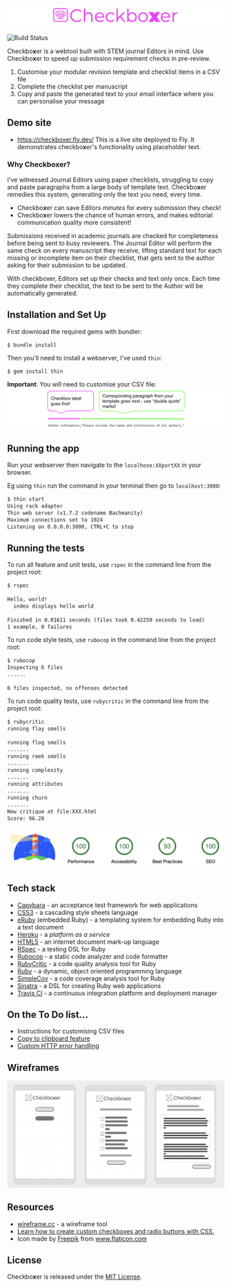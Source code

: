 ![Checkboxer](./public/images/header.png)

![Build Status](https://travis-ci.org/ruthmoog/checkboxer.svg?branch=master)

Checkbo**x**er is a webtool built with STEM journal Editors in mind.  Use Checkbo**x**er to speed up submission requirement checks in pre-review.
1. Customise your modular revision template and checklist items in a CSV file
2. Complete the checklist per manuscript
3. Copy and paste the generated text to your email interface where you can personalise your message

## Demo site
- https://checkboxer.fly.dev/
This is a live site deployed to Fly.  It demonstrates checkbo**x**er's functionality using placeholder text.

### Why Checkbo**x**er?

I've witnessed Journal Editors using paper checklists, struggling to copy and paste paragraphs from a large body of template text.  Checkbo**x**er remedies this system, generating only the text you need, every time.

- Checkbo**x**er can save Editors _minutes_ for every submission they check!
- Checkbo**x**er lowers the chance of human errors, and makes editorial communication quality more consistent!

Submissions received in academic journals are checked for completeness before being sent to busy reviewers.  The Journal Editor will perform the same check on every manuscript they receive, lifting standard text for each missing or incomplete item on their checklist, that gets sent to the author asking for their submission to be updated.

With checkboxer, Editors set up their checks and text only once.  Each time they complete their checklist, the text to be sent to the Author will be automatically generated.

## Installation and Set Up

First download the required gems with bundler:
```console
$ bundle install
```

Then you'll need to install a webserver, I've used `thin`:
```console
$ gem install thin
```

**Important**: You will need to customise your CSV file:
![CSV guidelines](./public/images/csv_guidance.png)

## Running the app

Run your webserver then navigate to the `localhose:XXportXX` in your browser.

Eg using `thin` run the command in your terminal then go to `localhost:3000`:
```console
$ thin start
Using rack adapter
Thin web server (v1.7.2 codename Bachmanity)
Maximum connections set to 1024
Listening on 0.0.0.0:3000, CTRL+C to stop
```

## Running the tests

To run all feature and unit tests, use `rspec` in the command line from the project root:
```console
$ rspec

Hello, world!
  index displays hello world

Finished in 0.01611 seconds (files took 0.42259 seconds to load)
1 example, 0 failures
```

To run code style tests, use `rubocop` in the command line from the project root:
```console
$ rubocop
Inspecting 6 files
......

6 files inspected, no offenses detected
```

To run code quality tests, use `rubycritic` in the command line from the project root:
```console
$ rubycritic
running flay smells

running flog smells
.......
running reek smells
.......
running complexity
.......
running attributes
.......
running churn
.......
New critique at file:XXX.html
Score: 96.28
```

![lighthouse audit](./public/images/lighthouse.png)

## Tech stack

- [Capybara](https://github.com/teamcapybara/capybara) - an acceptance test framework for web applications
- [CSS3](https://developer.mozilla.org/en-US/docs/Archive/CSS3) - a cascading style sheets language
- [eRuby](https://ruby-doc.org/stdlib-2.6.3/libdoc/erb/rdoc/ERB.html) (embedded Ruby) - a templating system for embedding Ruby into a text document
- [Heroku](https://www.heroku.com/) - a _platform as a service_
- [HTML5](https://w3.org/html/logo) - an internet document mark-up language
- [RSpec](https://rspec.info/) - a testing DSL for Ruby
- [Rubocop](https://rubocop.readthedocs.io/en/stable/) - a static code analyzer and code formatter
- [RubyCritic](https://github.com/whitesmith/rubycritic) - a code quality analysis tool for Ruby
- [Ruby](https://www.ruby-lang.org/en/) - a dynamic, object oriented programming language
- [SimpleCov](https://github.com/colszowka/simplecov) - a code coverage analysis tool for Ruby
- [Sinatra](http://sinatrarb.com/) - a DSL for creating Ruby web applications
- [Travis CI](https://travis-ci.org/) - a continuous integration platform and deployment manager

## On the To Do list...

- Instructions for customising CSV files
- [Copy to clipboard feature](https://rubygems.org/gems/clipboard/versions/1.3.3)
- [Custom HTTP error handling](http://sinatrarb.com/intro.html#Error%20Handling)

## Wireframes

![mobile first interface design](./public/images/wireframes.png)

## Resources

- [wireframe.cc](https://wireframe.cc/) - a wireframe tool
- [Learn how to create custom checkboxes and radio buttons with CSS.](https://www.w3schools.com/howto/howto_css_custom_checkbox.asp)
- Icon made by [Freepik](https://www.flaticon.com/authors/freepik) from www.flaticon.com

## License

Checkbo**x**er is released under the [MIT License](./LICENSE.md).